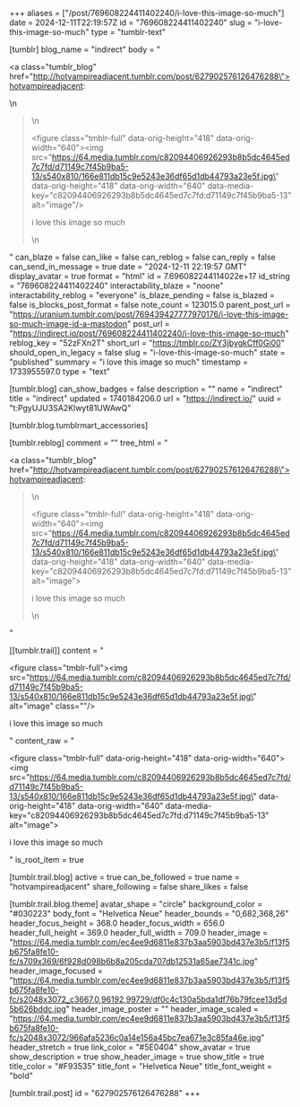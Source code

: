 +++
aliases = ["/post/769608224411402240/i-love-this-image-so-much"]
date = 2024-12-11T22:19:57Z
id = "769608224411402240"
slug = "i-love-this-image-so-much"
type = "tumblr-text"

[tumblr]
blog_name = "indirect"
body = "<p><a class=\"tumblr_blog\" href=\"http://hotvampireadjacent.tumblr.com/post/627902576126476288\">hotvampireadjacent</a>:</p>\n<blockquote>\n<p><figure class=\"tmblr-full\" data-orig-height=\"418\" data-orig-width=\"640\"><img src=\"https://64.media.tumblr.com/c82094406926293b8b5dc4645ed7c7fd/d71149c7f45b9ba5-13/s540x810/166e811db15c9e5243e36df65d1db44793a23e5f.jpg\" data-orig-height=\"418\" data-orig-width=\"640\" data-media-key=\"c82094406926293b8b5dc4645ed7c7fd:d71149c7f45b9ba5-13\" alt=\"image\"/></figure></p><p>i love this image so much </p>\n</blockquote>"
can_blaze = false
can_like = false
can_reblog = false
can_reply = false
can_send_in_message = true
date = "2024-12-11 22:19:57 GMT"
display_avatar = true
format = "html"
id = 7.696082244114022e+17
id_string = "769608224411402240"
interactability_blaze = "noone"
interactability_reblog = "everyone"
is_blaze_pending = false
is_blazed = false
is_blocks_post_format = false
note_count = 123015.0
parent_post_url = "https://uranium.tumblr.com/post/769439427777970176/i-love-this-image-so-much-image-id-a-mastodon"
post_url = "https://indirect.io/post/769608224411402240/i-love-this-image-so-much"
reblog_key = "52zFXn2T"
short_url = "https://tmblr.co/ZY3jbygkCff0Gi00"
should_open_in_legacy = false
slug = "i-love-this-image-so-much"
state = "published"
summary = "i love this image so much"
timestamp = 1733955597.0
type = "text"

[tumblr.blog]
can_show_badges = false
description = ""
name = "indirect"
title = "indirect"
updated = 1740184206.0
url = "https://indirect.io/"
uuid = "t:PgyUJU3SA2Klwyt81UWAwQ"

[tumblr.blog.tumblrmart_accessories]

[tumblr.reblog]
comment = ""
tree_html = "<p><a class=\"tumblr_blog\" href=\"http://hotvampireadjacent.tumblr.com/post/627902576126476288\">hotvampireadjacent</a>:</p><blockquote>\n<p><figure class=\"tmblr-full\" data-orig-height=\"418\" data-orig-width=\"640\"><img src=\"https://64.media.tumblr.com/c82094406926293b8b5dc4645ed7c7fd/d71149c7f45b9ba5-13/s540x810/166e811db15c9e5243e36df65d1db44793a23e5f.jpg\" data-orig-height=\"418\" data-orig-width=\"640\" data-media-key=\"c82094406926293b8b5dc4645ed7c7fd:d71149c7f45b9ba5-13\" alt=\"image\"></figure></p><p>i love this image so much </p>\n</blockquote>"

[[tumblr.trail]]
content = "<p><figure class=\"tmblr-full\"><img src=\"https://64.media.tumblr.com/c82094406926293b8b5dc4645ed7c7fd/d71149c7f45b9ba5-13/s540x810/166e811db15c9e5243e36df65d1db44793a23e5f.jpg\" alt=\"image\" class=\"\"/></figure><p>i love this image so much </p></p>"
content_raw = "<p><figure class=\"tmblr-full\" data-orig-height=\"418\" data-orig-width=\"640\"><img src=\"https://64.media.tumblr.com/c82094406926293b8b5dc4645ed7c7fd/d71149c7f45b9ba5-13/s540x810/166e811db15c9e5243e36df65d1db44793a23e5f.jpg\" data-orig-height=\"418\" data-orig-width=\"640\" data-media-key=\"c82094406926293b8b5dc4645ed7c7fd:d71149c7f45b9ba5-13\" alt=\"image\"></figure></p><p>i love this image so much </p>"
is_root_item = true

[tumblr.trail.blog]
active = true
can_be_followed = true
name = "hotvampireadjacent"
share_following = false
share_likes = false

[tumblr.trail.blog.theme]
avatar_shape = "circle"
background_color = "#030223"
body_font = "Helvetica Neue"
header_bounds = "0,682,368,26"
header_focus_height = 368.0
header_focus_width = 656.0
header_full_height = 369.0
header_full_width = 709.0
header_image = "https://64.media.tumblr.com/ec4ee9d6811e837b3aa5903bd437e3b5/f13f5b675fa8fe10-fc/s709x369/6f928d098b6b8a205cda707db12531a65ae7341c.jpg"
header_image_focused = "https://64.media.tumblr.com/ec4ee9d6811e837b3aa5903bd437e3b5/f13f5b675fa8fe10-fc/s2048x3072_c3667,0,96192,99729/df0c4c130a5bda1df76b79fcee13d5d5b626bddc.jpg"
header_image_poster = ""
header_image_scaled = "https://64.media.tumblr.com/ec4ee9d6811e837b3aa5903bd437e3b5/f13f5b675fa8fe10-fc/s2048x3072/966afa5236c0a14e156a45bc7ea671e3c85fa46e.jpg"
header_stretch = true
link_color = "#5E0404"
show_avatar = true
show_description = true
show_header_image = true
show_title = true
title_color = "#F93535"
title_font = "Helvetica Neue"
title_font_weight = "bold"

[tumblr.trail.post]
id = "627902576126476288"
+++
